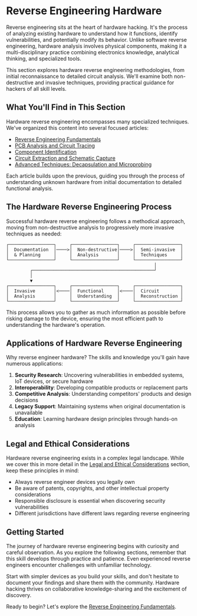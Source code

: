 # Reverse Engineering Hardware

Reverse engineering sits at the heart of hardware hacking. It's the process of analyzing existing hardware to understand how it functions, identify vulnerabilities, and potentially modify its behavior. Unlike software reverse engineering, hardware analysis involves physical components, making it a multi-disciplinary practice combining electronics knowledge, analytical thinking, and specialized tools.

This section explores hardware reverse engineering methodologies, from initial reconnaissance to detailed circuit analysis. We'll examine both non-destructive and invasive techniques, providing practical guidance for hackers of all skill levels.

## What You'll Find in This Section

Hardware reverse engineering encompasses many specialized techniques. We've organized this content into several focused articles:

- [Reverse Engineering Fundamentals](./01-re-fundamentals.md)
- [PCB Analysis and Circuit Tracing](./02-pcb-analysis.md)
- [Component Identification](./03-component-id.md)
- [Circuit Extraction and Schematic Capture](./04-circuit-extraction.md)
- [Advanced Techniques: Decapsulation and Microprobing](./05-advanced-techniques.md)

Each article builds upon the previous, guiding you through the process of understanding unknown hardware from initial documentation to detailed functional analysis.

## The Hardware Reverse Engineering Process

Successful hardware reverse engineering follows a methodical approach, moving from non-destructive analysis to progressively more invasive techniques as needed:

```
┌─────────────────┐     ┌─────────────────┐     ┌─────────────────┐
│  Documentation  │────>│  Non-destructive│────>│  Semi-invasive  │
│  & Planning     │     │  Analysis       │     │  Techniques     │
└─────────────────┘     └─────────────────┘     └─────────────────┘
                                                        │
         ┌──────────────────────────────────────────────┘
         │
         ▼
┌─────────────────┐     ┌─────────────────┐     ┌─────────────────┐
│  Invasive       │<────│  Functional     │<────│  Circuit        │
│  Analysis       │     │  Understanding  │     │  Reconstruction │
└─────────────────┘     └─────────────────┘     └─────────────────┘
```

This process allows you to gather as much information as possible before risking damage to the device, ensuring the most efficient path to understanding the hardware's operation.

## Applications of Hardware Reverse Engineering

Why reverse engineer hardware? The skills and knowledge you'll gain have numerous applications:

1. **Security Research**: Uncovering vulnerabilities in embedded systems, IoT devices, or secure hardware
2. **Interoperability**: Developing compatible products or replacement parts
3. **Competitive Analysis**: Understanding competitors' products and design decisions
4. **Legacy Support**: Maintaining systems when original documentation is unavailable
5. **Education**: Learning hardware design principles through hands-on analysis

## Legal and Ethical Considerations

Hardware reverse engineering exists in a complex legal landscape. While we cover this in more detail in the [Legal and Ethical Considerations](./15-legal-ethical.md) section, keep these principles in mind:

- Always reverse engineer devices you legally own
- Be aware of patents, copyrights, and other intellectual property considerations
- Responsible disclosure is essential when discovering security vulnerabilities
- Different jurisdictions have different laws regarding reverse engineering

## Getting Started

The journey of hardware reverse engineering begins with curiosity and careful observation. As you explore the following sections, remember that this skill develops through practice and patience. Even experienced reverse engineers encounter challenges with unfamiliar technology.

Start with simpler devices as you build your skills, and don't hesitate to document your findings and share them with the community. Hardware hacking thrives on collaborative knowledge-sharing and the excitement of discovery.

Ready to begin? Let's explore the [Reverse Engineering Fundamentals](./01-re-fundamentals.md).
